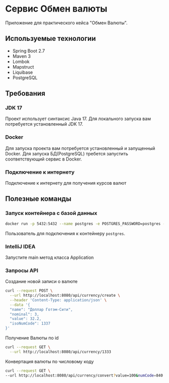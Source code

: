 # Сервис Обмен валюты
Приложение для практического кейса "Обмен Валюты". 

## Используемые технологии

- Spring Boot 2.7
- Maven 3
- Lombok
- Mapstruct
- Liquibase
- PostgreSQL

## Требования

### JDK 17

Проект использует синтаксис Java 17. Для локального запуска вам потребуется
установленный JDK 17.

### Docker
Для запуска проекта вам потребуется установленный и запущенный Docker.
Для запуска БД(PostgreSQL) требется запустить соответствующий сервис в Docker.

### Подключение к интернету

Подключение к интернету для получения курсов валют

## Полезные команды

### Запуск контейнера с базой данных

```bash
docker run -p 5432:5432 --name postgres -e POSTGRES_PASSWORD=postgres -d postgres
```

Пользователь для подключения к контейнеру `postgres`.

### IntelliJ IDEA

Запустите main метод класса Application

### Запросы API

Создание новой записи о валюте

```bash
curl --request POST \
  --url http://localhost:8080/api/currency/create \
  --header 'Content-Type: application/json' \
  --data '{
  "name": "Доллар Готэм-Сити",
  "nominal": 3,
  "value": 32.2,
  "isoNumCode": 1337
}'
```

Получение Валюты по id

```bash
curl --request GET \
  --url http://localhost:8080/api/currency/1333
```

Конвертация валюты по числовому коду

```bash
curl --request GET \
--url http://localhost:8080/api/currency/convert?value=100&numCode=840
```